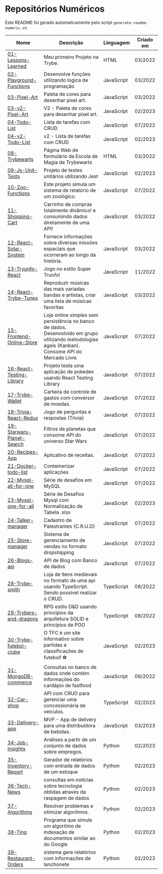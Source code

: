 # Repositórios Numéricos

Este README foi gerado automaticamente pelo script `generate-readme-numeric.sh`.

| Nome | Descrição | Linguagem | Criado em |
|------|-----------|-----------|-----------|
| [01-Lessons-Learned](https://github.com/Andreyrvs/trybe-monorepo/tree/main/01-Lessons-Learned) | Meu primeiro Projeto na Trybe. | HTML | 03/2022 |
| [02-Playground-Functions](https://github.com/Andreyrvs/trybe-monorepo/tree/main/02-Playground-Functions) | Desenvolve funções utilizando logica de programação | JavaScript | 03/2022 |
| [03-Pixel-Art](https://github.com/Andreyrvs/trybe-monorepo/tree/main/03-Pixel-Art) | Paleta de cores para desenhar pixel art. | JavaScript | 03/2022 |
| [03-v2-Pixel-Art](https://github.com/Andreyrvs/trybe-monorepo/tree/main/03-v2-Pixel-Art) | V2 - Paleta de cores para desenhar pixel art. | JavaScript | 02/2023 |
| [04-Todo-List](https://github.com/Andreyrvs/trybe-monorepo/tree/main/04-Todo-List) | Lista de tarefas com CRUD | JavaScript | 07/2022 |
| [04-v2-Todo-List](https://github.com/Andreyrvs/trybe-monorepo/tree/main/04-v2-Todo-List) | v2 - Lista de tarefas com CRUD | JavaScript | 02/2023 |
| [08-Trybewarts](https://github.com/Andreyrvs/trybe-monorepo/tree/main/08-Trybewarts) | Página Web de formulário da Escola de Magia de Trybewarts | HTML | 03/2022 |
| [09-Js-Unit-Tests](https://github.com/Andreyrvs/trybe-monorepo/tree/main/09-Js-Unit-Tests) | Projeto de testes unitários utilizando Jest | JavaScript | 02/2023 |
| [10-Zoo-Functions](https://github.com/Andreyrvs/trybe-monorepo/tree/main/10-Zoo-Functions) | Este projeto simula um sistema de relatório de um zoológico. | JavaScript | 07/2022 |
| [11-Shopping-Cart](https://github.com/Andreyrvs/trybe-monorepo/tree/main/11-Shopping-Cart) |  Carrinho de compras totalmente dinâmico! e consumindo dados diretamente de uma API! | JavaScript | 03/2022 |
| [12-React-Solar-System](https://github.com/Andreyrvs/trybe-monorepo/tree/main/12-React-Solar-System) | Fornece informações sobre diversas missões espaciais que ocorreram ao longo da história. | JavaScript | 03/2022 |
| [13-Tryunfo-React](https://github.com/Andreyrvs/trybe-monorepo/tree/main/13-Tryunfo-React) | Jogo no estilo Super Trunfo! | JavaScript | 11/2022 |
| [14-React-Trybe-Tunes](https://github.com/Andreyrvs/trybe-monorepo/tree/main/14-React-Trybe-Tunes) | Reproduzir músicas das mais variadas bandas e artistas, criar uma lista de músicas favoritas | JavaScript | 03/2022 |
| [15-Frontend-Online-Store](https://github.com/Andreyrvs/trybe-monorepo/tree/main/15-Frontend-Online-Store) | Loja online simples sem persistência no banco de dados. Desenvolvido em grupo utilizando metodologias ágeis (Kanban). Consome API do Mercado Livre | JavaScript | 07/2022 |
| [16-React-Testing-Library](https://github.com/Andreyrvs/trybe-monorepo/tree/main/16-React-Testing-Library) | Projeto testa uma aplicação de pokedex usando React Testing Library | JavaScript | 07/2022 |
| [17-Trybe-Wallet](https://github.com/Andreyrvs/trybe-monorepo/tree/main/17-Trybe-Wallet) | Carteira de controle de gastos com conversor de moedas. | JavaScript | 07/2022 |
| [18-Trivia-React-Redux](https://github.com/Andreyrvs/trybe-monorepo/tree/main/18-Trivia-React-Redux) |  Jogo de perguntas e respostas (Trivia) | JavaScript | 07/2022 |
| [19-Starwars-Planet-Search](https://github.com/Andreyrvs/trybe-monorepo/tree/main/19-Starwars-Planet-Search) | Filtros de planetas que consome API do universo Star Wars | JavaScript | 07/2022 |
| [20-Recipes-App](https://github.com/Andreyrvs/trybe-monorepo/tree/main/20-Recipes-App) | Aplicativo de receitas. | JavaScript | 07/2022 |
| [21-Docker-todo-list](https://github.com/Andreyrvs/trybe-monorepo/tree/main/21-Docker-todo-list) | Conteinerizar aplicações | JavaScript | 07/2022 |
| [22-Mysql-all-for-one](https://github.com/Andreyrvs/trybe-monorepo/tree/main/22-Mysql-all-for-one) | Série de desafios em MySQL | JavaScript | 07/2022 |
| [23-Mysql-one-for-all](https://github.com/Andreyrvs/trybe-monorepo/tree/main/23-Mysql-one-for-all) | Série de Desafios Mysql com Normalização de Tabela .xlsx | JavaScript | 02/2023 |
| [24-Talker-manager](https://github.com/Andreyrvs/trybe-monorepo/tree/main/24-Talker-manager) | Cadastro de Palestrantes (C.R.U.D) | JavaScript | 07/2022 |
| [25-Store-manager](https://github.com/Andreyrvs/trybe-monorepo/tree/main/25-Store-manager) | Sistema de gerenciamento de vendas no formato dropshipping | JavaScript | 07/2022 |
| [26-Blogs-api](https://github.com/Andreyrvs/trybe-monorepo/tree/main/26-Blogs-api) | API de Blog com Banco de dados | JavaScript | 07/2022 |
| [28-Trybe-smith](https://github.com/Andreyrvs/trybe-monorepo/tree/main/28-Trybe-smith) | Loja de itens medievais no formato de uma api usando TypeScript. Sendo possivel realizar o CRUD.  | TypeScript | 08/2022 |
| [29-Trybers-and-dragons](https://github.com/Andreyrvs/trybe-monorepo/tree/main/29-Trybers-and-dragons) | RPG estilo D&D usando princípios da arquitetura SOLID e princípios de POO | TypeScript | 08/2022 |
| [30-Trybe-futebol-clube](https://github.com/Andreyrvs/trybe-monorepo/tree/main/30-Trybe-futebol-clube) | O TFC é um site informativo sobre partidas e classificações de futebol! :soccer: | JavaScript | 02/2023 |
| [31-MongoDB-commerce](https://github.com/Andreyrvs/trybe-monorepo/tree/main/31-MongoDB-commerce) | Consultas no banco de dados onde contém informações do cardápio de fastfood | JavaScript | 09/2022 |
| [32-Car-shop](https://github.com/Andreyrvs/trybe-monorepo/tree/main/32-Car-shop) | API com CRUD para gerenciar uma concessionária de veículos. | TypeScript | 02/2023 |
| [33-Delivery-app](https://github.com/Andreyrvs/trybe-monorepo/tree/main/33-Delivery-app) | MVP - App de delivery para uma distribuidora de bebidas. | JavaScript | 03/2023 |
| [34-Job-Insights](https://github.com/Andreyrvs/trybe-monorepo/tree/main/34-Job-Insights) | Análises a partir de um conjunto de dados sobre empregos. | Python | 02/2023 |
| [35-Inventory-Report](https://github.com/Andreyrvs/trybe-monorepo/tree/main/35-Inventory-Report) | Gerador de relatórios com entrada de dados de um estoque | Python | 02/2023 |
| [36-Tech-News](https://github.com/Andreyrvs/trybe-monorepo/tree/main/36-Tech-News) |  consultas em notícias sobre tecnologia obtidas através da raspagem de dados | Python | 02/2023 |
| [37-Algorithms](https://github.com/Andreyrvs/trybe-monorepo/tree/main/37-Algorithms) | Resolver problemas e otimizar algoritmos. | Python | 02/2023 |
| [38-Ting](https://github.com/Andreyrvs/trybe-monorepo/tree/main/38-Ting) | Programa que simule um algoritmo de indexação de documentos similar ao do Google | Python | 02/2023 |
| [39-Restaurant-Orders](https://github.com/Andreyrvs/trybe-monorepo/tree/main/39-Restaurant-Orders) | sistema gere relatórios com informações de lanchonete | Python | 02/2023 |
